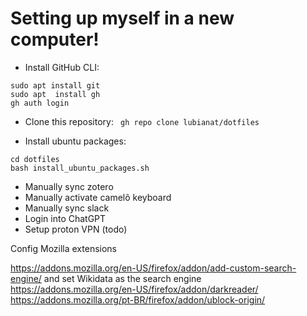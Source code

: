 # Setting up myself in a new computer!

- Install GitHub CLI:

```
sudo apt install git
sudo apt  install gh
gh auth login
```

- Clone this repository: ``` gh repo clone lubianat/dotfiles```

- Install ubuntu packages:

```
cd dotfiles
bash install_ubuntu_packages.sh
```

- Manually sync zotero
- Manually activate camelô keyboard
- Manually sync slack
- Login into ChatGPT
- Setup proton VPN (todo)


Config Mozilla extensions

https://addons.mozilla.org/en-US/firefox/addon/add-custom-search-engine/ and set Wikidata as the search engine
https://addons.mozilla.org/en-US/firefox/addon/darkreader/
https://addons.mozilla.org/pt-BR/firefox/addon/ublock-origin/
